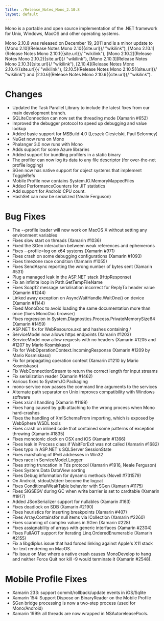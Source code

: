 ```yaml
---
Title: ./Release_Notes_Mono_2.10.8
layout: default
---
```


Mono is a portable and open source implementation of the .NET framework
for Unix, Windows, MacOS and other operating systems.

Mono 2.10.8 was released on December 19, 2011 and is a minor update to
[Mono 2.10](Release Notes Mono 2.10{{site.url}}/ "wikilink"), [Mono
2.10.1](Release Notes Mono 2.10.1{{site.url}}/ "wikilink"), [Mono
2.10.2](Release Notes Mono 2.10.2{{site.url}}/ "wikilink"), [Mono
2.10.3](Release Notes Mono 2.10.3{{site.url}}/ "wikilink"),
[2.10.4](Release Notes Mono 2.10.4{{site.url}}/ "wikilink"),
[2.10.5](Release Notes Mono 2.10.5{{site.url}}/ "wikilink") and
[2.10.6](Release Notes Mono 2.10.6{{site.url}}/ "wikilink").

Changes
=======

-   Updated the Task Parallel Library to include the latest fixes from
    our main development branch.
-   SQLiteConnection can now set the threading mode (Xamarin \#652)
-   Improved the debugger protocol to speed up debugging and value
    lookup
-   Added basic support for MSBuild 4.0 (Leszek Ciesielski, Paul
    Selormey)
-   NuGet now runs on Mono
-   Phalanger 3.0 now runs with Mono
-   Adds support for some Azure libraries
-   Added support for bundling profilers in a static binary
-   The profiler can now log its data to any file descriptor (for
    over-the-net profile logging)
-   SGen now has native support for object systems that implement
    ToggleRefs
-   Mobile Profile now contains System.IO.MemoryMappedFiles
-   Added PerformanceCounters for JIT statistics
-   Add support for Android CPU count.
-   HashSet<T> can now be serialized (Neale Ferguson)

Bug Fixes
=========

-   The --profile loader will now work on MacOS X without setting any
    environment variables
-   Fixes slow start on threads (Xamarin \#1036)
-   Fixed the SGen interaction between weak references and ephemerons
-   Fixes --profile=log on x64 systems (Xamarin \#971)
-   Fixes crash on some debugging configurations (Xamarin \#1093)
-   Fixes timezone race condition (Xamarin \#1055)
-   Fixes SendAsync reporting the wrong number of bytes sent (Xamarin
    \#531)
-   Plug a managed leak in the ASP.NET stack (HttpResponse)
-   Fix an infinite loop in Path.GetTempFileName
-   Fixes Soap12 message serialisation incorrect for ReplyTo header
    value (Xamarin \#1244)
-   Linked away exception on AsyncWaitHandle.WaitOne() on device
    (Xamarin \#1144)
-   Fixed MonoDoc to avoid loading the same documentation more than once
    (fixes MonoDoc browser)
-   Fixes regression in System.Diagnostics.Process.PrivateMemorySize64
    (Xamarin \#1459)
-   ASP.NET fix for WebResource.axd and hashes containing /
-   ServiceModel now allows https endpoints (Xamarin \#1203)
-   ServiceModel now allow requests with no headers (Xamarin \#1205 and
    \#1207 by Mario Kosmiskaso)
-   Fix for WebOperationContext.IncomingResponse (Xamarin \#1209 by
    Mario Kosmiskaso)
-   Fix for propagating operation context (Xamarin \#1210 by Mario
    Kosmiskaso)
-   Fix WebConnectionStream to return the correct length for input
    streams
-   Fix serialization reader (Xamarin \#1462)
-   Various fixes to System.IO.Packaging
-   mono-service now passes the command line arguments to the services
-   Alternate path separator on Unix improves compatibility with Windows
    software
-   Fixes xsi:nil handling (Xamarin \#1198)
-   Fixes hang caused by gdb attaching to the wrong process when Mono
    hard-crashes
-   Fixes the handling of XmlSchemaFrom importing, which is exposed by
    WebSphere WSDL tools
-   Fixes crash on inlined code that contained some patterns of
    exception throwing (Xamarin \#1835)
-   Fixes monotonic clock on OSX and iOS (Xamarin \#1366)
-   Fixes leak in Process class if WaitForExit was not called (Xamarin
    \#1682)
-   Fixes typo in ASP.NET's SQLServer SessionState
-   Fixes marshaling of IPv6 addresses in Win32
-   Fixes race in ServiceModel.Logger
-   Fixes string truncation in Tds protocol (Xamarin \#1916, Neale
    Ferguson)
-   Fixes System.Data DataView sorting
-   Fixes Debug information for dynamic methods (Novell \#731579)
-   On Android, stdout/stderr become the logcat
-   Fixes ConditionalWeakTable behavior with SGen (Xamarin \#1175)
-   Fixes SIGSEGV during GC when write barrier is set to cardtable
    (Xamarin \#1917)
-   Added JSonSerializer support for nullables (Xamarin \#163)
-   Fixes deadlock on SDB (Xamarin \#2190)
-   Fixes heuristics for inserting breakpoints (Xamarin \#407)
-   Fixes Array.Containsfor null items via ICollection<T> (Xamarin
    \#2260)
-   Fixes scanning of complex values in SGen (Xamarin \#228)
-   Fixes assignability of arrays with generic interfaces (Xamarin
    \#2304)
-   Fixes FullAOT support for iterating Linq.OrderedEnumerable (Xamarin
    \#2155)
-   Fix a libgdiplus issue that had forced linking against Apple's X11
    stack for text rendering on MacOS.
-   Fix issue on Mac where a native crash causes MonoDevelop to hang and
    neither Force Quit nor kill -9 would terminate it (Xamarin \#2548).

Mobile Profile Fixes
====================

-   Xamarin 233: support commit/rollback/update events in iOS/Sqlite
-   Xamarin 154: Support Dispose on BinaryReader on the Mobile Profile
-   SGen bridge processing is now a two-step process (used for
    Mono/Android)
-   Xamarin 1999: all threads are now wrapped in NSAutoreleasePools.
